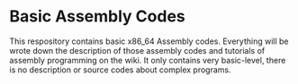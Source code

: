 # Basic Assembly Codes
This respository contains basic x86_64 Assembly codes.
Everything will be wrote down the description of those assembly codes and tutorials of assembly programming on the wiki.
It only contains very basic-level, there is no description or source codes about complex programs.
